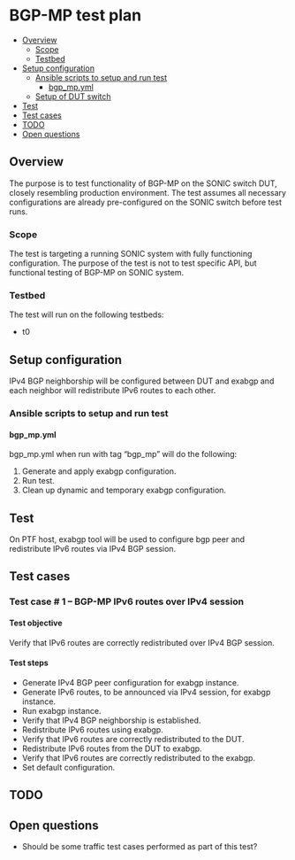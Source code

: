 # BGP-MP test plan

* [Overview](#Overview)
   * [Scope](#Scope)
   * [Testbed](#Testbed)
* [Setup configuration](#Setup%20configuration)
   * [Ansible scripts to setup and run test](#Ansible%20scripts%20to%20setup%20and%20run%20test)
     * [bgp_mp.yml](#bgp_mp.yml)
   * [Setup of DUT switch](#Setup%20of%20DUT%20switch)
* [Test](#Test)
* [Test cases](#Test%20cases)
* [TODO](#TODO)
* [Open questions](#Open%20questions)

## Overview
The purpose is to test functionality of BGP-MP on the SONIC switch DUT, closely resembling production environment. The test assumes all necessary configurations are already pre-configured on the SONIC switch before test runs.

### Scope
The test is targeting a running SONIC system with fully functioning configuration. The purpose of the test is not to test specific API, but functional testing of BGP-MP on SONIC system.

### Testbed
The test will run on the following testbeds:
* t0

## Setup configuration
IPv4 BGP neighborship will be configured between DUT and exabgp and each neighbor will redistribute IPv6 routes to each other.
### Ansible scripts to setup and run test
#### bgp_mp.yml
bgp_mp.yml when run with tag “bgp_mp” will do the following:
1. Generate and apply exabgp configuration.
2. Run test.
3. Clean up dynamic and temporary exabgp configuration.

## Test
On PTF host, exabgp tool will be used to configure bgp peer and redistribute IPv6 routes via IPv4 BGP session.

## Test cases
### Test case # 1 – BGP-MP IPv6 routes over IPv4 session
#### Test objective
Verify that IPv6 routes are correctly redistributed over IPv4 BGP session.
#### Test steps
* Generate IPv4 BGP peer configuration for exabgp instance.
* Generate IPv6 routes, to be announced via IPv4 session, for exabgp instance.
* Run exabgp instance.
* Verify that IPv4 BGP neighborship is established.
* Redistribute IPv6 routes using exabgp.
* Verify that IPv6 routes are correctly redistributed to the DUT.
* Redistribute IPv6 routes from the DUT to exabgp.
* Verify that IPv6 routes are correctly redistributed to the exabgp.
* Set default configuration.

## TODO

## Open questions
* Should be some traffic test cases performed as part of this test?